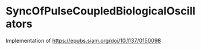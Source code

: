 # SyncOfPulseCoupledBiologicalOscillators
Implementation of https://epubs.siam.org/doi/10.1137/0150098
